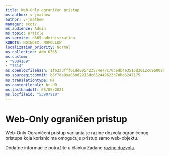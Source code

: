 ```yaml
---
title: Web-Only ograničen pristup
ms.author: v-jmathew
author: v-jmathew
manager: scotv
ms.audience: Admin
ms.topic: article
ms.service: o365-administration
ROBOTS: NOINDEX, NOFOLLOW
localization_priority: Normal
ms.collection: Adm_O365
ms.custom:
- "9004169"
- "7314"
ms.openlocfilehash: 1f62a3fff61dd005423574e77c70cedb4e3516d3012c69b0095246aa194154e5
ms.sourcegitcommit: b5f7da89a650d2915dc652449623c78be6247175
ms.translationtype: MT
ms.contentlocale: hr-HR
ms.lasthandoff: 08/05/2021
ms.locfileid: "53907910"
---
```

# <a name="web-only-limited-access"></a>Web-Only ograničen pristup

Web-Only Ograničeni pristup varijanta je razine dozvola ograničenog pristupa koja korisnicima omogućuje pristup samo web-objektu.

Dodatne informacije potražite u članku Zadane [razine dozvola](https://docs.microsoft.com/sharepoint/understanding-permission-levels#default-permission-levels).
